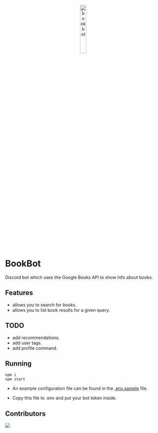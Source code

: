 <p align=center>
	<img src="https://media.discordapp.net/attachments/948141108402225184/948890934840528937/Untitled_design.png" alt=bookbot height=20% width=20%>
</p>

# BookBot

Discord bot which uses the Google Books API to show info about books.

## Features

-   allows you to search for books.
-   allows you to list book results for a given query.

## TODO

-   add recommendations.
-   add user tags.
-   add profile command.

## Running

```
npm i
npm start
```

-   An example configuration file can be found in the [.env.sample](./.env.sample) file.

-   Copy this file to .env and put your bot token inside.

## Contributors

<a href="https://github.com/Idlidev/bookbot/graphs/contributors">
	<img src="https://contrib.rocks/image?repo=Idlidev/bookbot" />
</a>
